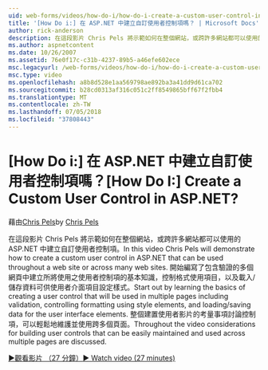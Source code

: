 ```yaml
---
uid: web-forms/videos/how-do-i/how-do-i-create-a-custom-user-control-in-aspnet
title: '[How Do i:] 在 ASP.NET 中建立自訂使用者控制項嗎？ | Microsoft Docs'
author: rick-anderson
description: 在這段影片 Chris Pels 將示範如何在整個網站，或跨許多網站都可以使用的 ASP.NET 中建立自訂使用者控制項。 Sta...
ms.author: aspnetcontent
ms.date: 10/26/2007
ms.assetid: 76e0f17c-c31b-4237-89b5-a46efe602ece
msc.legacyurl: /web-forms/videos/how-do-i/how-do-i-create-a-custom-user-control-in-aspnet
msc.type: video
ms.openlocfilehash: a8b8d528e1aa569798ae892ba3a41dd9d61ca702
ms.sourcegitcommit: b28cd0313af316c051c2ff8549865bff67f2fbb4
ms.translationtype: MT
ms.contentlocale: zh-TW
ms.lasthandoff: 07/05/2018
ms.locfileid: "37808443"
---
```

<a name="how-do-i--create-a-custom-user-control-in-aspnet"></a><span data-ttu-id="6fd9f-105">[How Do i:] 在 ASP.NET 中建立自訂使用者控制項嗎？</span><span class="sxs-lookup"><span data-stu-id="6fd9f-105">[How Do I:]  Create a Custom User Control in ASP.NET?</span></span>
====================
<span data-ttu-id="6fd9f-106">藉由[Chris Pels](https://twitter.com/chrispels)</span><span class="sxs-lookup"><span data-stu-id="6fd9f-106">by [Chris Pels](https://twitter.com/chrispels)</span></span>

<span data-ttu-id="6fd9f-107">在這段影片 Chris Pels 將示範如何在整個網站，或跨許多網站都可以使用的 ASP.NET 中建立自訂使用者控制項。</span><span class="sxs-lookup"><span data-stu-id="6fd9f-107">In this video Chris Pels will demonstrate how to create a custom user control in ASP.NET that can be used throughout a web site or across many web sites.</span></span> <span data-ttu-id="6fd9f-108">開始編寫了包含驗證的多個網頁中建立所將使用之使用者控制項的基本知識，控制格式使用項目，以及載入/儲存資料可供使用者介面項目設定樣式。</span><span class="sxs-lookup"><span data-stu-id="6fd9f-108">Start out by learning the basics of creating a user control that will be used in multiple pages including validation, controlling formatting using style elements, and loading/saving data for the user interface elements.</span></span> <span data-ttu-id="6fd9f-109">整個建置使用者影片的考量事項討論控制項，可以輕鬆地維護並使用跨多個頁面。</span><span class="sxs-lookup"><span data-stu-id="6fd9f-109">Throughout the video considerations for building user controls that can be easily maintained and used across multiple pages are discussed.</span></span>

[<span data-ttu-id="6fd9f-110">&#9654;觀看影片 （27 分鐘）</span><span class="sxs-lookup"><span data-stu-id="6fd9f-110">&#9654; Watch video (27 minutes)</span></span>](https://channel9.msdn.com/Blogs/ASP-NET-Site-Videos/how-do-i-create-a-custom-user-control-in-aspnet)
